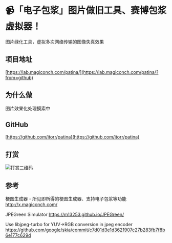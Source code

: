 # 📹「电子包浆」图片做旧工具、赛博包浆虚拟器！

图片绿化工具，虚拟多次网络传输的图像失真效果

## 项目地址
[https://lab.magiconch.com/patina/](https://lab.magiconch.com/patina/?from=github)

## 为什么做
图片效果化处理摸索中

## GitHub
[https://github.com/itorr/patina](https://github.com/itorr/patina)

## 打赏
![打赏二维码](https://lab.magiconch.com/nbnhhsh/sponsor.png)

## 参考

梗图生成器 - 所见即所得的梗图生成器、支持电子包浆等功能
http://x.magiconch.com/

JPEGreen Simulator
https://m13253.github.io/JPEGreen/

Use libjpeg-turbo for YUV->RGB conversion in jpeg encoder
https://github.com/google/skia/commit/c7d01d3e1d3621907c27b283fb7f8b6e177c629d